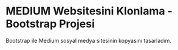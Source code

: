 # MEDIUM Websitesini Klonlama - Bootstrap Projesi
 Bootstrap ile Medium sosyal medya sitesinin kopyasını tasarladım.

![]()
![]()
![]()
![]()
